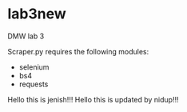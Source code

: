# lab3new
DMW lab 3


Scraper.py requires the following modules:
- selenium
- bs4
- requests

Hello this is jenish!!!
Hello this is updated by nidup!!!
